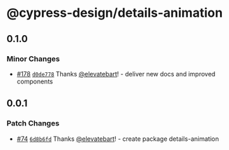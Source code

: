 # @cypress-design/details-animation

## 0.1.0

### Minor Changes

- [#178](https://github.com/cypress-io/cypress-design/pull/178) [`d0de778`](https://github.com/cypress-io/cypress-design/commit/d0de77843adb87d8f4804219c6dca8f45b15c650) Thanks [@elevatebart](https://github.com/elevatebart)! - deliver new docs and improved components

## 0.0.1

### Patch Changes

- [#74](https://github.com/cypress-io/cypress-design/pull/74) [`6d8b6fd`](https://github.com/cypress-io/cypress-design/commit/6d8b6fd763b0389d748884c35f4ff6dd73724977) Thanks [@elevatebart](https://github.com/elevatebart)! - create package details-animation

